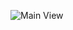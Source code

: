 ![Main View](https://raw.githubusercontent.com/yitbarekgitore/Glassdale_Criminal_API/master/screenshots/main_view.PNG)